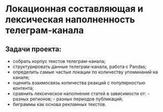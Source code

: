 # Локационная составляющая и лексическая наполненность телеграм-канала 
## Задачи проекта:
-	собрать корпус текстов телеграм-канала;
-	структурировать данные телеграм-канала, работа с Pandas;
-	определить самые частые локации по количеству упоминаний на канале;
-	оценить взаимосвязь количества реакций с популярностью контента;
-	сравнить лексическое наполнение статей в зависимости от:
              -	разных регионов;
              -	разных периодов публикаций;
-	биграммы как основа рекламных текстов.
